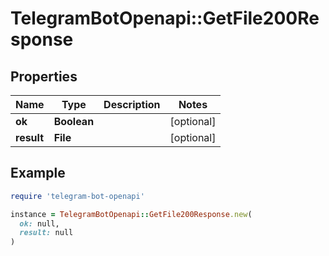 # TelegramBotOpenapi::GetFile200Response

## Properties

| Name | Type | Description | Notes |
| ---- | ---- | ----------- | ----- |
| **ok** | **Boolean** |  | [optional] |
| **result** | **File** |  | [optional] |

## Example

```ruby
require 'telegram-bot-openapi'

instance = TelegramBotOpenapi::GetFile200Response.new(
  ok: null,
  result: null
)
```

